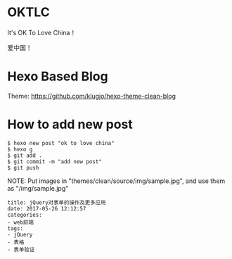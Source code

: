 # OKTLC

It's OK To Love China！

爱中国！

# Hexo Based Blog

Theme: https://github.com/klugjo/hexo-theme-clean-blog

# How to add new post

	$ hexo new post "ok to love china"
	$ hexo g
	$ git add .
	$ git commit -m "add new post"
	$ git push

NOTE: Put images in "themes/clean/source/img/sample.jpg", and use them as "/img/sample.jpg"

	title: jQuery对表单的操作及更多应用
	date: 2017-05-26 12:12:57
	categories: 
	- web前端
	tags:
	- jQuery
	- 表格
	- 表单验证

